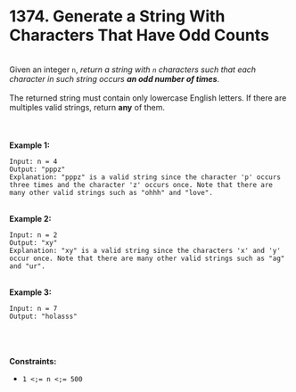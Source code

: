 # 1374. Generate a String With Characters That Have Odd Counts

<br />Given an integer `n`, <em>return a string with `n` characters such that each character in such string occurs **an odd number of times**</em>.<br />
<br />The returned string must contain only lowercase English letters. If there are multiples valid strings, return **any** of them.  <br />
<br /> <br />
<br />**Example 1:**<br />
```
Input: n = 4
Output: "pppz"
Explanation: "pppz" is a valid string since the character 'p' occurs three times and the character 'z' occurs once. Note that there are many other valid strings such as "ohhh" and "love".
```
<br />**Example 2:**<br />
```
Input: n = 2
Output: "xy"
Explanation: "xy" is a valid string since the characters 'x' and 'y' occur once. Note that there are many other valid strings such as "ag" and "ur".
```
<br />**Example 3:**<br />
```
Input: n = 7
Output: "holasss"
```
<br /> <br />
<br />**Constraints:**<br />

* `1 <;= n <;= 500`